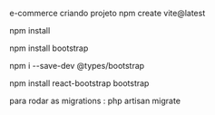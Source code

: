 e-commerce criando projeto npm create vite@latest

npm install

npm install bootstrap

npm i --save-dev @types/bootstrap

npm install react-bootstrap bootstrap

para rodar as migrations :
php artisan migrate
